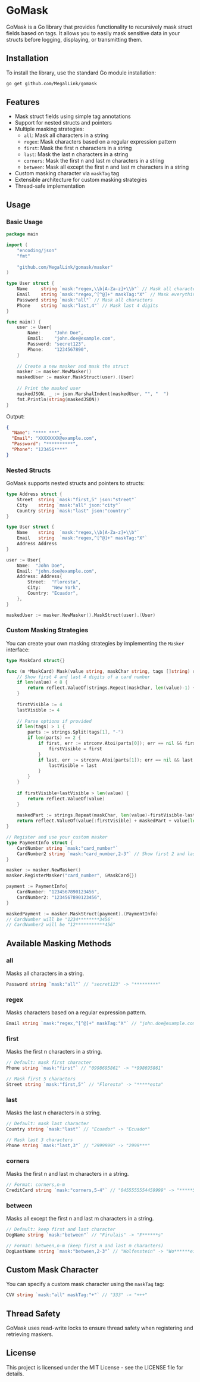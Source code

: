 # GoMask

GoMask is a Go library that provides functionality to recursively mask struct fields based on tags. It allows you to easily mask sensitive data in your structs before logging, displaying, or transmitting them.

## Installation

To install the library, use the standard Go module installation:

```bash
go get github.com/MegalLink/gomask
```

## Features

- Mask struct fields using simple tag annotations
- Support for nested structs and pointers
- Multiple masking strategies:
  - `all`: Mask all characters in a string
  - `regex`: Mask characters based on a regular expression pattern
  - `first`: Mask the first n characters in a string
  - `last`: Mask the last n characters in a string
  - `corners`: Mask the first n and last m characters in a string
  - `between`: Mask all except the first n and last m characters in a string
- Custom masking character via `maskTag` tag
- Extensible architecture for custom masking strategies
- Thread-safe implementation

## Usage

### Basic Usage

```go
package main

import (
    "encoding/json"
    "fmt"
    
    "github.com/MegalLink/gomask/masker"
)

type User struct {
    Name     string `mask:"regex,\\b[A-Za-z]+\\b"` // Mask all characters not including spaces
    Email    string `mask:"regex,^[^@]+" maskTag:"X"` // Mask everything before @ with X
    Password string `mask:"all"` // Mask all characters
    Phone    string `mask:"last,4"` // Mask last 4 digits
}

func main() {
    user := User{
        Name:     "John Doe",
        Email:    "john.doe@example.com",
        Password: "secret123",
        Phone:    "1234567890",
    }
    
    // Create a new masker and mask the struct
    masker := masker.NewMasker()
    maskedUser := masker.MaskStruct(user).(User)
    
    // Print the masked user
    maskedJSON, _ := json.MarshalIndent(maskedUser, "", "  ")
    fmt.Println(string(maskedJSON))
}
```

Output:
```json
{
  "Name": "**** ***",
  "Email": "XXXXXXXX@example.com",
  "Password": "**********",
  "Phone": "123456****"
}
```

### Nested Structs

GoMask supports nested structs and pointers to structs:

```go
type Address struct {
    Street  string `mask:"first,5" json:"street"`
    City    string `mask:"all" json:"city"`
    Country string `mask:"last" json:"country"`
}

type User struct {
    Name    string  `mask:"regex,\\b[A-Za-z]+\\b"`
    Email   string  `mask:"regex,^[^@]+" maskTag:"X"`
    Address Address
}

user := User{
    Name:  "John Doe",
    Email: "john.doe@example.com",
    Address: Address{
        Street:  "Floresta",
        City:    "New York",
        Country: "Ecuador",
    },
}

maskedUser := masker.NewMasker().MaskStruct(user).(User)
```

### Custom Masking Strategies

You can create your own masking strategies by implementing the `Masker` interface:

```go
type MaskCard struct{}

func (m *MaskCard) Mask(value string, maskChar string, tags []string) reflect.Value {
    // Show first 4 and last 4 digits of a card number
    if len(value) < 8 {
        return reflect.ValueOf(strings.Repeat(maskChar, len(value)-1) + value[len(value)-1:])
    }
    
    firstVisible := 4
    lastVisible := 4
    
    // Parse options if provided
    if len(tags) > 1 {
        parts := strings.Split(tags[1], "-")
        if len(parts) == 2 {
            if first, err := strconv.Atoi(parts[0]); err == nil && first > 0 {
                firstVisible = first
            }
            if last, err := strconv.Atoi(parts[1]); err == nil && last > 0 {
                lastVisible = last
            }
        }
    }
    
    if firstVisible+lastVisible > len(value) {
        return reflect.ValueOf(value)
    }
    
    maskedPart := strings.Repeat(maskChar, len(value)-firstVisible-lastVisible)
    return reflect.ValueOf(value[:firstVisible] + maskedPart + value[len(value)-lastVisible:])
}

// Register and use your custom masker
type PaymentInfo struct {
    CardNumber string `mask:"card_number"`
    CardNumber2 string `mask:"card_number,2-3"` // Show first 2 and last 3 digits
}

masker := masker.NewMasker()
masker.RegisterMasker("card_number", &MaskCard{})

payment := PaymentInfo{
    CardNumber: "1234567890123456",
    CardNumber2: "1234567890123456",
}

maskedPayment := masker.MaskStruct(payment).(PaymentInfo)
// CardNumber will be "1234********3456"
// CardNumber2 will be "12***********456"
```

## Available Masking Methods

### all

Masks all characters in a string.

```go
Password string `mask:"all"` // "secret123" -> "*********"
```

### regex

Masks characters based on a regular expression pattern.

```go
Email string `mask:"regex,^[^@]+" maskTag:"X"` // "john.doe@example.com" -> "XXXXXXXX@example.com"
```

### first

Masks the first n characters in a string.

```go
// Default: mask first character
Phone string `mask:"first"` // "0998695861" -> "*998695861"

// Mask first 5 characters
Street string `mask:"first,5"` // "Floresta" -> "*****esta"
```

### last

Masks the last n characters in a string.

```go
// Default: mask last character
Country string `mask:"last"` // "Ecuador" -> "Ecuado*"

// Mask last 3 characters
Phone string `mask:"last,3"` // "2999999" -> "2999***"
```

### corners

Masks the first n and last m characters in a string.

```go
// Format: corners,n-m
CreditCard string `mask:"corners,5-4"` // "0455555554459999" -> "*****5555445****"
```

### between

Masks all except the first n and last m characters in a string.

```go
// Default: keep first and last character
DogName string `mask:"between"` // "Firulais" -> "F******s"

// Format: between,n-m (keep first n and last m characters)
DogLastName string `mask:"between,2-3"` // "Wolfenstein" -> "Wo******ein"
```

## Custom Mask Character

You can specify a custom mask character using the `maskTag` tag:

```go
CVV string `mask:"all" maskTag:"+"` // "333" -> "+++"
```

## Thread Safety

GoMask uses read-write locks to ensure thread safety when registering and retrieving maskers.

## License

This project is licensed under the MIT License - see the LICENSE file for details.
